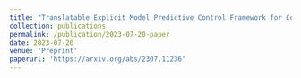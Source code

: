 ```yaml
---
title: "Translatable Explicit Model Predictive Control Framework for Connected and Automated Vehicles Eco-trajectory Planning"
collection: publications
permalink: /publication/2023-07-20-paper
date: 2023-07-20
venue: 'Preprint'
paperurl: 'https://arxiv.org/abs/2307.11236'
---
```





